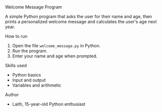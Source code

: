 Welcome Message Program

A simple Python program that asks the user for their name and age, 
then prints a personalized welcome message and calculates the user's age next year.

 How to run
1. Open the file `welcome_message.py` in Python.
2. Run the program.
3. Enter your name and age when prompted.

Skills used
- Python basics
- Input and output
- Variables and arithmetic

 Author
- Laith, 15-year-old Python enthusiast
